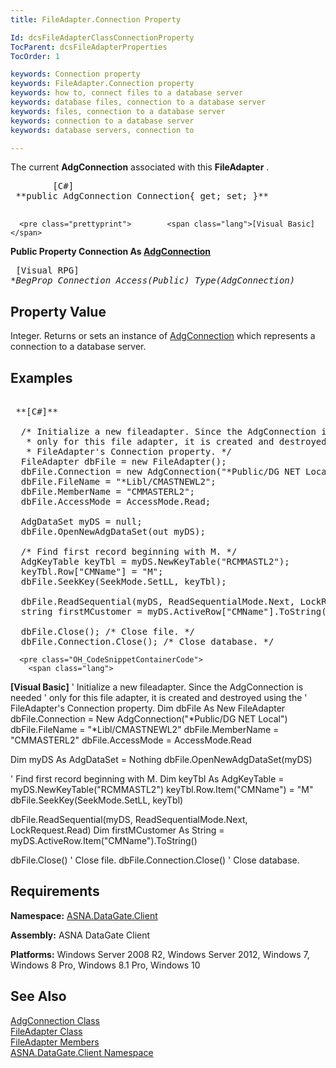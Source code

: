 ```yaml
---
title: FileAdapter.Connection Property

Id: dcsFileAdapterClassConnectionProperty
TocParent: dcsFileAdapterProperties
TocOrder: 1

keywords: Connection property
keywords: FileAdapter.Connection property
keywords: how to, connect files to a database server
keywords: database files, connection to a database server
keywords: files, connection to a database server
keywords: connection to a database server
keywords: database servers, connection to

---
```


The current **AdgConnection** associated with this **FileAdapter** .
<pre class="prettyprint">        <span class="lang">[C#]</span>
 **public AdgConnection Connection{ get; set; }** 
      </pre>
      <pre class="prettyprint">        <span class="lang">[Visual Basic] </span>
 **Public Property Connection As [AdgConnection](adg-connection-class.html)** 
      </pre>
      <pre class="prettyprint">        <span class="lang">[Visual RPG]</span>
 **BegProp Connection Access(*Public) Type(AdgConnection)** 
      </pre>

## Property Value

Integer. Returns or sets an instance of [AdgConnection](adg-connection-class.html) which represents a connection to a database server.
## Examples

<pre class="OH_CodeSnippetContainerCode">
        <span class="lang">
 **[C#]** 
        </span>
  /* Initialize a new fileadapter. Since the AdgConnection is needed
   * only for this file adapter, it is created and destroyed using the
   * FileAdapter's Connection property. */
  FileAdapter dbFile = new FileAdapter();
  dbFile.Connection = new AdgConnection("*Public/DG NET Local");
  dbFile.FileName = "*Libl/CMASTNEWL2";
  dbFile.MemberName = "CMMASTERL2";
  dbFile.AccessMode = AccessMode.Read;

  AdgDataSet myDS = null;
  dbFile.OpenNewAdgDataSet(out myDS);

  /* Find first record beginning with M. */
  AdgKeyTable keyTbl = myDS.NewKeyTable("RCMMASTL2");
  keyTbl.Row["CMName"] = "M";
  dbFile.SeekKey(SeekMode.SetLL, keyTbl);

  dbFile.ReadSequential(myDS, ReadSequentialMode.Next, LockRequest.Read);
  string firstMCustomer = myDS.ActiveRow["CMName"].ToString();

  dbFile.Close(); /* Close file. */
  dbFile.Connection.Close(); /* Close database. */</pre>
      <pre class="OH_CodeSnippetContainerCode">
        <span class="lang">
 **[Visual Basic]** 
        </span>
  ' Initialize a new fileadapter. Since the AdgConnection is needed
  ' only for this file adapter, it is created and destroyed using the
  ' FileAdapter's Connection property. 
  Dim dbFile As New FileAdapter
  dbFile.Connection = New AdgConnection("*Public/DG NET Local")
  dbFile.FileName = "*Libl/CMASTNEWL2"
  dbFile.MemberName = "CMMASTERL2"
  dbFile.AccessMode = AccessMode.Read

  Dim myDS As AdgDataSet = Nothing
  dbFile.OpenNewAdgDataSet(myDS)

  ' Find first record beginning with M. 
  Dim keyTbl As AdgKeyTable = myDS.NewKeyTable("RCMMASTL2")
  keyTbl.Row.Item("CMName") = "M"
  dbFile.SeekKey(SeekMode.SetLL, keyTbl)

  dbFile.ReadSequential(myDS, ReadSequentialMode.Next, LockRequest.Read)
  Dim firstMCustomer As String = myDS.ActiveRow.Item("CMName").ToString()

  dbFile.Close() ' Close file. 
  dbFile.Connection.Close() ' Close database. </pre>

## Requirements

**Namespace:** [ASNA.DataGate.Client](datagate-client-namespace.html) 

**Assembly:** ASNA DataGate Client

**Platforms:** Windows Server 2008 R2, Windows Server 2012, Windows 7, Windows 8 Pro, Windows 8.1 Pro, Windows 10
## See Also


[AdgConnection Class](adg-connection-class.html)
      <br />
[FileAdapter Class](file-adapter-class.html)
      <br />
[FileAdapter Members](file-adapter-members.html)
      <br />
[ASNA.DataGate.Client Namespace](datagate-client-namespace.html)

